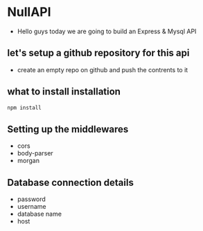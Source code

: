 # NullAPI

- Hello guys today we are going to build an Express & Mysql API

## let's setup a github repository for this api
 - create an empty repo on github and push the contrents to it

## what to install installation
 ```cmd
 npm install
 ```

## Setting up the middlewares
 - cors
 - body-parser
 - morgan

## Database connection details
 - password
 - username
 - database name
 - host